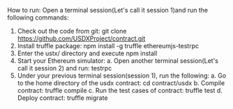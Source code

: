 How to run:
Open a terminal session(Let's call it session 1)and run the following commands:
1.  Check out the code from git:
    git clone  https://github.com/USDXProject/contract.git
2.  Install truffle package:
    npm install -g truffle ethereumjs-testrpc
3.  Enter the ustx/ directory and execute npm install 
4.  Start your Ethereum simulator:
        a. Open another terminal session(Let's call it session 2) and run:
            testrpc
5.  Under your previous terminal session(session 1), run the following:
    a.  Go to the home directory of the usdx contract:
        cd contract/usdx
    b.  Compile contract:
        truffle compile
    c.  Run the test cases of contract:
        truffle test
    d.  Deploy contract:
        truffle migrate
